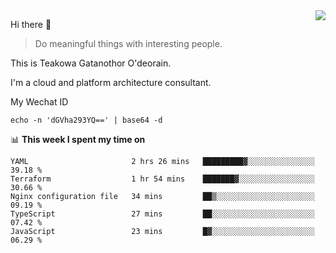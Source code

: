 <img align="right" src="https://github-readme-stats.vercel.app/api?username=Teakowa&show_icons=true&icon_color=2f80ed&text_color=718096&bg_color=ffffff&hide_title=true" />

Hi there 👋

> Do meaningful things with interesting people.

This is Teakowa Gatanothor O'deorain.

I'm a cloud and platform architecture consultant.

My Wechat ID

```
echo -n 'dGVha293YQ==' | base64 -d
```

📊 **This week I spent my time on**
<!--START_SECTION:waka-->
```text
YAML                       2 hrs 26 mins   █████████▓░░░░░░░░░░░░░░░   39.18 % 
Terraform                  1 hr 54 mins    ███████▓░░░░░░░░░░░░░░░░░   30.66 % 
Nginx configuration file   34 mins         ██▒░░░░░░░░░░░░░░░░░░░░░░   09.19 % 
TypeScript                 27 mins         ██░░░░░░░░░░░░░░░░░░░░░░░   07.42 % 
JavaScript                 23 mins         █▓░░░░░░░░░░░░░░░░░░░░░░░   06.29 % 
```
<!--END_SECTION:waka-->
